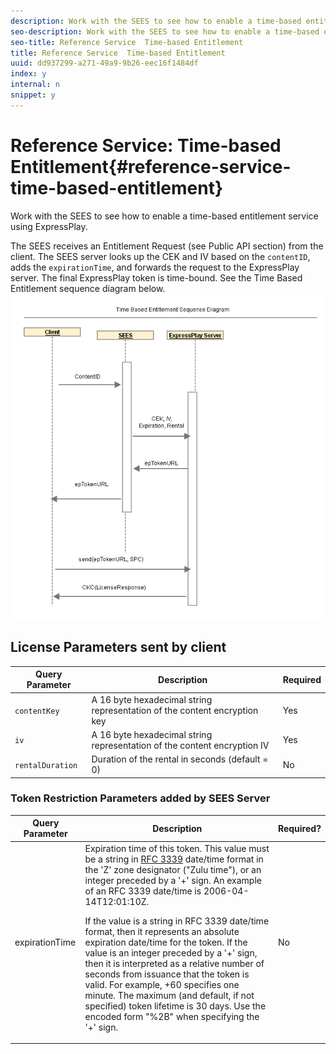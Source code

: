```yaml
---
description: Work with the SEES to see how to enable a time-based entitlement service using ExpressPlay.
seo-description: Work with the SEES to see how to enable a time-based entitlement service using ExpressPlay.
seo-title: Reference Service  Time-based Entitlement
title: Reference Service  Time-based Entitlement
uuid: dd937299-a271-49a9-9b26-eec16f1484df
index: y
internal: n
snippet: y
---
```


# Reference Service: Time-based Entitlement{#reference-service-time-based-entitlement}

Work with the SEES to see how to enable a time-based entitlement service using ExpressPlay.

The SEES receives an Entitlement Request (see Public API section) from the client. The SEES server looks up the CEK and IV based on the `contentID`, adds the `expirationTime`, and forwards the request to the ExpressPlay server. The final ExpressPlay token is time-bound. See the Time Based Entitlement sequence diagram below. ![](assets/fees-time-based.png)

## License Parameters sent by client

|  Query Parameter  | Description  | Required  |
|---|---|---|
| `contentKey`  | A 16 byte hexadecimal string representation of the content encryption key  | Yes  |
| `iv`  | A 16 byte hexadecimal string representation of the content encryption IV  | Yes  |
| `rentalDuration`  | Duration of the rental in seconds (default = 0)  | No  |

### Token Restriction Parameters added by SEES Server

<table id="table_E979FAD7A61A4832A46667301939FAEB">  
 <thead> 
  <tr> 
   <th class="entry"> Query Parameter </th> 
   <th class="entry"> Description </th> 
   <th class="entry"> Required? </th> 
  </tr> 
 </thead>
 <tbody> 
  <tr> 
   <td><span class="codeph"> expirationTime</span> </td> 
   <td>Expiration time of this token. This value must be a string in <a href="https://www.ietf.org/rfc/rfc3339.txt" format="html" type="external"> RFC 3339</a> date/time format in the 'Z' zone designator ("Zulu time"), or an integer preceded by a '+' sign. An example of an RFC 3339 date/time is <span class="codeph"> 2006-04-14T12:01:10Z</span>. <p>If the value is a string in RFC 3339 date/time format, then it represents an absolute expiration date/time for the token. If the value is an integer preceded by a '+' sign, then it is interpreted as a relative number of seconds from issuance that the token is valid. For example, <span class="codeph"> +60</span> specifies one minute. The maximum (and default, if not specified) token lifetime is 30 days. Use the encoded form "%2B" when specifying the '+' sign. </p> </td> 
   <td> No </td> 
  </tr> 
 </tbody> 
</table>


